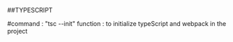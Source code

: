 ##TYPESCRIPT

#command : "tsc --init"
    function : to initialize typeScript and webpack in the project
